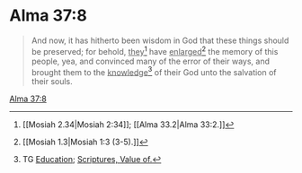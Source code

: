 # Alma 37:8

> And now, it has hitherto been wisdom in God that these things should be preserved; for behold, <u>they</u>[^a] have <u>enlarged</u>[^b] the memory of this people, yea, and convinced many of the error of their ways, and brought them to the <u>knowledge</u>[^c] of their God unto the salvation of their souls.

[Alma 37:8](https://www.churchofjesuschrist.org/study/scriptures/bofm/alma/37?lang=eng&id=p8#p8)


[^a]: [[Mosiah 2.34|Mosiah 2:34]]; [[Alma 33.2|Alma 33:2.]]
[^b]: [[Mosiah 1.3|Mosiah 1:3 (3-5).]]
[^c]: TG [Education](https://www.churchofjesuschrist.org/study/scriptures/tg/education?lang=eng); [Scriptures, Value of.](https://www.churchofjesuschrist.org/study/scriptures/tg/scriptures-value-of?lang=eng)
